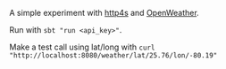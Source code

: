A simple experiment with [http4s](https://http4s.org/) and [OpenWeather](https://openweathermap.org/).

Run with `sbt "run <api_key>"`.

Make a test call using lat/long with `curl "http://localhost:8080/weather/lat/25.76/lon/-80.19"`
